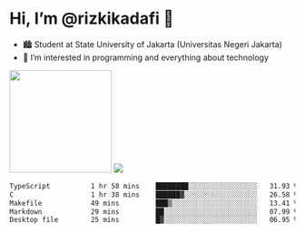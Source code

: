 # Hi, I’m @rizkikadafi 👋
- 🏙 Student at State University of Jakarta (Universitas Negeri Jakarta)
- 👀 I’m interested in programming and everything about technology
<img height="180em" src="https://github-readme-stats.vercel.app/api?username=rizkikadafi&show_icons=true&hide_border=true&&count_private=true&include_all_commits=true" />
<img src="https://github-readme-stats.vercel.app/api/top-langs/?username=rizkikadafi&show_icons=true&hide_border=true&&count_private=true&include_all_commits=true" />

<!--START_SECTION:waka-->

```txt
TypeScript          1 hr 58 mins    ████████░░░░░░░░░░░░░░░░░   31.93 %
C                   1 hr 38 mins    ██████▓░░░░░░░░░░░░░░░░░░   26.58 %
Makefile            49 mins         ███▒░░░░░░░░░░░░░░░░░░░░░   13.41 %
Markdown            29 mins         ██░░░░░░░░░░░░░░░░░░░░░░░   07.99 %
Desktop file        25 mins         █▓░░░░░░░░░░░░░░░░░░░░░░░   06.95 %
```

<!--END_SECTION:waka-->

<!---
rizkikadafi/rizkikadafi is a ✨ special ✨ repository because its `README.md` (this file) appears on your GitHub profile.
You can click the Preview link to take a look at your changes.
--->
